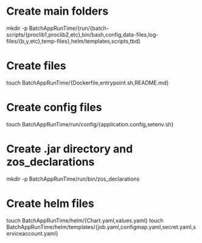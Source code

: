 # Create main folders
mkdir -p BatchAppRunTime/{run/{batch-scripts/{proclib1,proclib2,etc},bin/bash,config,data-files,log-files/{b,y,etc},temp-files},helm/templates,scripts,tbd}

# Create files
touch BatchAppRunTime/{Dockerfile,entrypoint.sh,README.md}

# Create config files
touch BatchAppRunTime/run/config/{application.config,setenv.sh}

# Create .jar directory and zos_declarations
mkdir -p BatchAppRunTime/run/bin/zos_declarations

# Create helm files
touch BatchAppRunTime/helm/{Chart.yaml,values.yaml}
touch BatchAppRunTime/helm/templates/{job.yaml,configmap.yaml,secret.yaml,serviceaccount.yaml}
